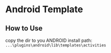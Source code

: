 # Android Template

## How to Use

copy the dir to you ANDROID install path:	`...\plugins\android\lib\templates\activities`

